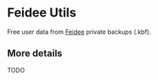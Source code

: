 Feidee Utils
============

Free user data from [Feidee](http://www.feidee.com) private backups (.kbf).

More details
-----------

TODO
